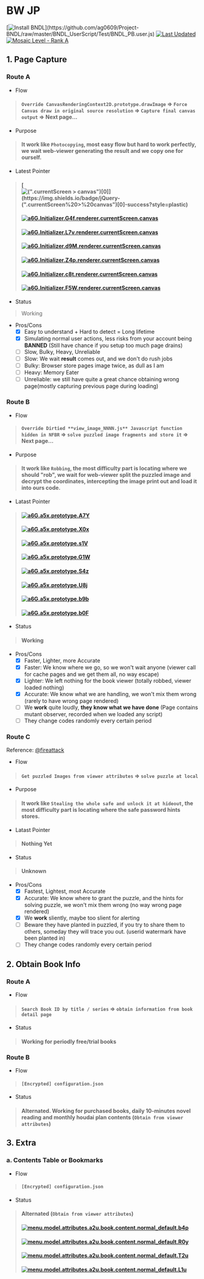 # BW JP

[![Install BNDL](https://img.shields.io/badge/Install-BNDL%20(Bootstrap%20Ver.)-green?style=plastic)](https://github.com/ag0609/Project-BNDL/raw/master/BNDL_UserScript/Test/BNDL_PB.user.js) [![Last Updated](https://img.shields.io/badge/Lastest%20Version-20230309.0-green?style=plastic)](#) [![Mosaic Level - Rank A](https://img.shields.io/badge/Mosaic%20Level-Rank%20A-critical?style=plastic)](https://www.bilibili.com/read/cv7181895)

## 1. Page Capture

### Route A
- Flow

> #### `Override CanvasRenderingContext2D.prototype.drawImage` => `Force Canvas draw in original source resolution` => `Capture final canvas output` => Next page...

- Purpose

> #### It work like `Photocopying`, most easy flow but hard to work perfectly, we wait web-viewer generating the **result** and we copy one for ourself.

- Latest Pointer

> #### [![$(".currentScreen > canvas")[0]](https://img.shields.io/badge/jQuery-$(".currentScreen%20>%20canvas")[0]-success?style=plastic)](#)
> #### [![a6G.Initializer.G4f.renderer.currentScreen.canvas](https://img.shields.io/badge/viewer__image__2.0.25__2023--10--06.js-N%46%42%52.a6G.Initializer.G4f.renderer.currentScreen.canvas-success?style=plastic)](#)
> #### [![a6G.Initializer.L7v.renderer.currentScreen.canvas](https://img.shields.io/badge/viewer__image__2.0.24__2023--02--22.js-N%46%42%52.a6G.Initializer.L7v.renderer.currentScreen.canvas-inactive?style=plastic)](#)
> #### [![a6G.Initializer.d9M.renderer.currentScreen.canvas](https://img.shields.io/badge/viewer__image__2.0.23__2023--02--15.js-N%46%42%52.a6G.Initializer.d9M.renderer.currentScreen.canvas-inactive?style=plastic)](#)
> #### [![a6G.Initializer.Z4p.renderer.currentScreen.canvas](https://img.shields.io/badge/viewer__image__2.0.20__2021--10--26.js-N%46%42%52.a6G.Initializer.Z4p.renderer.currentScreen.canvas-inactive?style=plastic)](#)
> #### [![a6G.Initializer.c8t.renderer.currentScreen.canvas](https://img.shields.io/badge/viewer__image__2.0.19__2021--09--30.js-N%46%42%52.a6G.Initializer.c8t.renderer.currentScreen.canvas-inactive?style=plastic)](#)
> #### [![a6G.Initializer.F5W.renderer.currentScreen.canvas](https://img.shields.io/badge/viewer__image__2.0.17__2021--03--05.js-N%46%42%52.a6G.Initializer.F5W.renderer.currentScreen.canvas-inactive?style=plastic)](#)

- Status
> Working

- Pros/Cons
  - [x] Easy to understand + Hard to detect = Long lifetime
  - [x] Simulating normal user actions, less risks from your account being **BANNED** (Still have chance if you setup too much page drains)
  - [ ] Slow, Bulky, Heavy, Unreliable
  - [ ] Slow: We wait **result** comes out, and we don't do rush jobs
  - [ ] Bulky: Browser store pages image twice, as dull as I am
  - [ ] Heavy: Memory Eater
  - [ ] Unreliable: we still have quite a great chance obtaining wrong page(mostly capturing previous page during loading)

### Route B
- Flow

> #### `Override Dirtied **view_image_NNNN.js** Javascript function hidden in NFBR` => `solve puzzled image fragments and store it` => Next page...

- Purpose

> #### It work like `Robbing`, the most difficulty part is locating where we should "rob", we wait for web-viewer split the puzzled image and decrypt the coordinates, intercepting the image print out and load it into ours code.

- Latast Pointer

> #### [![a6G.a5x.prototype.A7Y](https://img.shields.io/badge/viewer__image__2.0.25__2023--10--06.js-N%46%42%52.a6G.a5x.prototype.A7Y-success?style=plastic)](#)
> #### [![a6G.a5x.prototype.X0x](https://img.shields.io/badge/viewer__image__2.0.24__2023--02--22.js-N%46%42%52.a6G.a5x.prototype.X0x-inactive?style=plastic)](#)
> #### [![a6G.a5x.prototype.s1V](https://img.shields.io/badge/viewer__image__2.0.23__2023--02--15.js-N%46%42%52.a6G.a5x.prototype.s1V-inactive?style=plastic)](#)
> #### [![a6G.a5x.prototype.G1W](https://img.shields.io/badge/viewer__image__2.0.20__2021--10--26.js-N%46%42%52.a6G.a5x.prototype.G1W-inactive?style=plastic)](#)
> #### [![a6G.a5x.prototype.S4z](https://img.shields.io/badge/viewer__image__2.0.19__2021--09--30.js-N%46%42%52.a6G.a5x.prototype.S4z-inactive?style=plastic)](#)
> #### [![a6G.a5x.prototype.U8j](https://img.shields.io/badge/viewer__image__2.0.17__2021--03--05.js-N%46%42%52.a6G.a5x.prototype.U8j-inactive?style=plastic)](#)
> #### [![a6G.a5x.prototype.b9b](https://img.shields.io/badge/viewer__image__2.0.10__2019--09--18.js-N%46%42%52.a6G.a5x.prototype.b9b-inactive?style=plastic)](#)
> #### [![a6G.a5x.prototype.b0F](https://img.shields.io/badge/viewer__image__v0.1.10__2018--11--15.js-N%46%42%52.a6G.a5x.prototype.b0F-inactive?style=plastic)](#)

- Status

> #### Working

- Pros/Cons
  - [x] Faster, Lighter, more Accurate
  - [x] Faster: We know where we go, so we won't wait anyone (viewer call for cache pages and we get them all, no way escape)
  - [x] Lighter: We left nothing for the book viewer (totally robbed, viewer loaded nothing)
  - [x] Accurate: We know what we are handling, we won't mix them wrong (rarely to have wrong page rendered)
  - [ ] We **work** quite loudly, __they know what we have done__ (Page contains mutant observer, recorded when we loaded any script)
  - [ ] They change codes randomly every certain period

### Route C

Reference: [@fireattack](https://fireattack.wordpress.com/2021/08/27/a-better-way-to-dump-b%6f%6fkwalker/)

- Flow

> #### `Get puzzled Images from viewer attributes` => `solve puzzle at local`

- Purpose

> #### It work like `Stealing the whole safe and unlock it at hideout`, the most difficulty part is locating where the safe password hints stores.

- Latast Pointer

> #### Nothing Yet

- Status

> #### Unknown

- Pros/Cons
  - [x] Fastest, Lightest, most Accurate
  - [x] Accurate: We know where to grant the puzzle, and the hints for solving puzzle, we won't mix them wrong (no way wrong page rendered)
  - [x] We **work** sliently, maybe too slient for alerting
  - [ ] Beware they have planted in puzzled, if you try to share them to others, someday they will trace you out. (userid watermark have been planted in)
  - [ ] They change codes randomly every certain period

## 2. Obtain Book Info

### Route A
- Flow

> #### `Search Book ID by title / series` => `obtain information from book detail page`

- Status

> #### Working for periodly free/trial books

### Route B
- Flow

> #### `[Encrypted] configuration.json`

- Status

> #### Alternated. Working for purchased books, daily 10-minutes novel reading and monthly houdai plan contents (`Obtain from viewer attributes`)

## 3. Extra

### a. Contents Table or Bookmarks
- Flow

> #### `[Encrypted] configuration.json`

- Status

> #### Alternated (`Obtain from viewer attributes`)
> #### [![menu.model.attributes.a2u.book.content.normal_default.b4p](https://img.shields.io/badge/viewer__image__2.0.25__2023--10--06.js-menu.model.attributes.a2u.book.content.normal_default.b4p-success?style=plastic)](#)
> #### [![menu.model.attributes.a2u.book.content.normal_default.R0y](https://img.shields.io/badge/viewer__image__2.0.24__2023--02--22.js-menu.model.attributes.a2u.book.content.normal_default.R0y-inactaive?style=plastic)](#)
> #### [![menu.model.attributes.a2u.book.content.normal_default.T2u](https://img.shields.io/badge/viewer__image__2.0.23__2023--02--15.js-menu.model.attributes.a2u.book.content.normal_default.T2u-inactive?style=plastic)](#)
> #### [![menu.model.attributes.a2u.book.content.normal_default.L1u](https://img.shields.io/badge/viewer__image__2.0.20__2021--10--26.js-menu.model.attributes.a2u.book.content.normal_default.L1u-inactive?style=plastic)](#)
